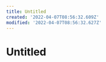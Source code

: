 ```yaml
---
title: Untitled
created: '2022-04-07T08:56:32.609Z'
modified: '2022-04-07T08:56:32.627Z'
---
```


# Untitled
